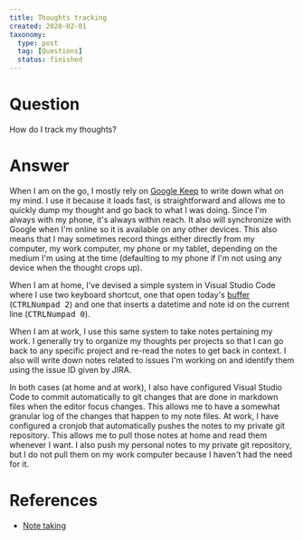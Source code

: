 ```yaml
---
title: Thoughts tracking
created: 2020-02-01
taxonomy:
  type: post
  tag: [Questions]
  status: finished
---
```


# Question
How do I track my thoughts?

# Answer
When I am on the go, I mostly rely on [Google Keep](http://keep.google.com/) to write down what on my mind. I use it because it loads fast, is straightforward and allows me to quickly dump my thought and go back to what I was doing. Since I'm always with my phone, it's always within reach. It also will synchronize with Google when I'm online so it is available on any other devices. This also means that I may sometimes record things either directly from my computer, my work computer, my phone or my tablet, depending on the medium I'm using at the time (defaulting to my phone if I'm not using any device when the thought crops up).

When I am at home, I've devised a simple system in Visual Studio Code where I use two keyboard shortcut, one that open today's [buffer](../../../../note-taking/article.md#my-current-system) (<kbd>CTRL</kbd><kbd>Numpad 2</kbd>) and one that inserts a datetime and note id on the current line (<kbd>CTRL</kbd><kbd>Numpad 0</kbd>).

When I am at work, I use this same system to take notes pertaining my work. I generally try to organize my thoughts per projects so that I can go back to any specific project and re-read the notes to get back in context. I also will write down notes related to issues I'm working on and identify them using the issue ID given by JIRA.

In both cases (at home and at work), I also have configured Visual Studio Code to commit automatically to git changes that are done in markdown files when the editor focus changes. This allows me to have a somewhat granular log of the changes that happen to my note files. At work, I have configured a cronjob that automatically pushes the notes to my private git repository. This allows me to pull those notes at home and read them whenever I want. I also push my personal notes to my private git repository, but I do not pull them on my work computer because I haven't had the need for it.

# References
* [Note taking](../../../../note-taking/article.md)
